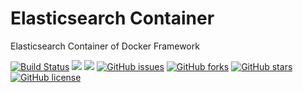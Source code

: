 # Elasticsearch Container
Elasticsearch Container of Docker Framework

[![Build Status](https://travis-ci.org/dockerframework/elasticsearch.svg?branch=master)](https://travis-ci.org/dockerframework/elasticsearch) [![](https://images.microbadger.com/badges/image/dockerframework/elasticsearch:2.4.svg)](https://microbadger.com/images/dockerframework/elasticsearch:2.4 "Layers") [![](https://images.microbadger.com/badges/version/dockerframework/elasticsearch:2.4.svg)](https://microbadger.com/images/dockerframework/elasticsearch:2.4 "Version") [![GitHub issues](https://img.shields.io/github/issues/dockerframework/elasticsearch.svg)](https://github.com/dockerframework/elasticsearch/issues) [![GitHub forks](https://img.shields.io/github/forks/dockerframework/elasticsearch.svg)](https://github.com/dockerframework/elasticsearch/network) [![GitHub stars](https://img.shields.io/github/stars/dockerframework/elasticsearch.svg)](https://github.com/dockerframework/elasticsearch/stargazers) [![GitHub license](https://img.shields.io/badge/license-MIT-blue.svg)](https://raw.githubusercontent.com/dockerframework/elasticsearch/master/LICENSE)
